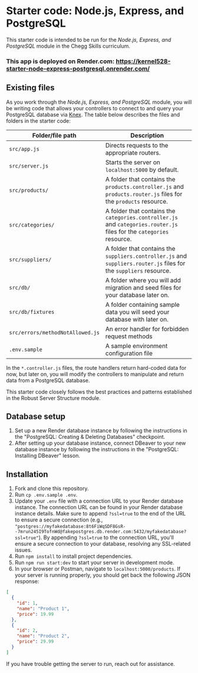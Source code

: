 # Starter code: Node.js, Express, and PostgreSQL

This starter code is intended to be run for the *Node.js, Express, and PostgreSQL* module in the Chegg Skills curriculum.

### This app is deployed on Render.com:  https://kernel528-starter-node-express-postgresql.onrender.com/

## Existing files

As you work through the *Node.js, Express, and PostgreSQL* module, you will be writing code that allows your controllers to connect to and query your PostgreSQL database via [Knex](http://knexjs.org/). The table below describes the files and folders in the starter code:

| Folder/file path                 | Description                                                                                                           |
| -------------------------------- | --------------------------------------------------------------------------------------------------------------------- |
| `src/app.js`                     | Directs requests to the appropriate routers.                                                                          |
| `src/server.js`                  | Starts the server on `localhost:5000` by default.                                                                     |
| `src/products/`                  | A folder that contains the `products.controller.js` and `products.router.js` files for the `products` resource.       |
| `src/categories/`                | A folder that contains the `categories.controller.js` and `categories.router.js` files for the `categories` resource. |
| `src/suppliers/`                 | A folder that contains the `suppliers.controller.js` and `suppliers.router.js` files for the `suppliers` resource.    |
| `src/db/`                        | A folder where you will add migration and seed files for your database later on.                                      |
| `src/db/fixtures`                | A folder containing sample data you will seed your database with later on.                                            |
| `src/errors/methodNotAllowed.js` | An error handler for forbidden request methods                                                                        |
| `.env.sample`                    | A sample environment configuration file                                                                               |

In the `*.controller.js` files, the route handlers return hard-coded data for now, but later on, you will modify the controllers to manipulate and return data from a PostgreSQL database.

This starter code closely follows the best practices and patterns established in the Robust Server Structure module.

## Database setup

1. Set up a new Render database instance by following the instructions in the "PostgreSQL: Creating & Deleting Databases" checkpoint.
1. After setting up your database instance, connect DBeaver to your new database instance by following the instructions in the "PostgreSQL: Installing DBeaver" lesson.

## Installation

1. Fork and clone this repository.
2. Run `cp .env.sample .env`.
3. Update your `.env` file with a connection URL to your Render database instance. The connection URL can be found in your Render database instance details. Make sure to append `?ssl=true` to the end of the URL to ensure a secure connection (e.g., `"postgres://myfakedatabase:8t6FiWqSDF8GsR--7mrun245I9TofnWd@fakepostgres.db.render.com:5432/myfakedatabase?ssl=true"`). By appending `?ssl=true` to the connection URL, you'll ensure a secure connection to your database, resolving any SSL-related issues.
4. Run `npm install` to install project dependencies.
5. Run `npm run start:dev` to start your server in development mode.
6. In your browser or Postman, navigate to `localhost:5000/products`. If your server is running properly, you should get back the following JSON response:

```json
[
  {
    "id": 1,
    "name": "Product 1",
    "price": 19.99
  },
  {
    "id": 2,
    "name": "Product 2",
    "price": 29.99
  }
]
```

If you have trouble getting the server to run, reach out for assistance.

